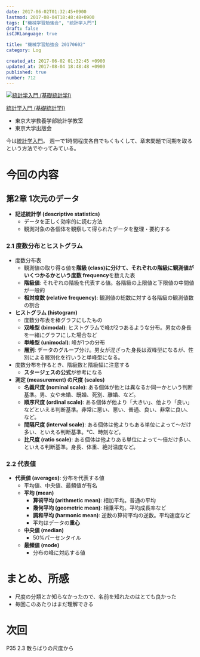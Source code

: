 ```yaml
---
date: 2017-06-02T01:32:45+0900
lastmod: 2017-08-04T18:48:48+0900
tags: ["機械学習勉強会", "統計学入門"]
draft: false
isCJKLanguage: true

title: "機械学習勉強会 20170602"
category: Log

created_at: 2017-06-02 01:32:45 +0900
updated_at: 2017-08-04 18:48:48 +0900
published: true
number: 712
---
```


<div class="asin">
<div class="asin-image"><a href="https://www.amazon.co.jp/exec/obidos/ASIN/4130420658/nownabe0c-22/" rel="nofollow noopener" target="_blank"><img src="http://images-jp.amazon.com/images/P/4130420658.09._SL160_.jpg" alt="統計学入門 (基礎統計学Ⅰ)" title="統計学入門 (基礎統計学Ⅰ)"></a></div>
<div class="asin-detail">
<p><a href="https://www.amazon.co.jp/exec/obidos/ASIN/4130420658/nownabe0c-22/" rel="nofollow noopener" target="_blank">統計学入門 (基礎統計学Ⅰ)</a></p>
<ul>
<li>東京大学教養学部統計学教室</li>
<li>東京大学出版会</li>
</ul>
</div>

<p></p>
</div>

今は[統計学入門](https://www.amazon.co.jp/exec/obidos/ASIN/4130420658/nownabe0c-22/)。
週一で1時間程度各自でもくもくして、章末問題で同期を取るという方法でやってみている。

# 今回の内容
## 第2章 1次元のデータ
* **記述統計学 (descriptive statistics)**
    * データを正しく効率的に読む方法
    * 観測対象の各個体を観察して得られたデータを整理・要約する

### 2.1 度数分布とヒストグラム
* 度数分布表
    * 観測値の取り得る値を**階級 (class)**に分けて、それぞれの階級に観測値がいくつかるかという**度数 frequency**を数えた表
    * **階級値**: それぞれの階級を代表する値。各階級の上限値と下限値の中間値が一般的
    * **相対度数 (relative frequency)**: 観測値の総数に対する各階級の観測値数の割合
* **ヒストグラム (histogram)**
    * 度数分布表を棒グラフにしたもの
    * **双峰型 (bimodal)**: ヒストグラムで峰が2つあるような分布。男女の身長を一緒にグラフにした場合など
    * **単峰型 (unimodal)**: 峰が1つの分布
    * **層別**: データのグループ分け。男女が混ざった身長は双峰型になるが、性別による層別化を行いうと単峰型になる。
* 度数分布を作るとき、階級数と階級幅に注意する
    * **スタージェスの公式**が参考になる
* **測定 (measurement) の尺度 (scales)**
    * **名義尺度 (nominal scale)**: ある個体が他とは異なるか同一かという判断基準。男、女や未婚、既婚、死別、離婚、など。
    * **順序尺度 (ordinal scale)**: ある個体が他より「大きい」、他より「良い」などといえる判断基準。非常に悪い、悪い、普通、良い、非常に良い、など。
    * **間隔尺度 (interval scale)**: ある個体は他よりもある単位によって〜だけ多い、といえる判断基準。℃、時刻など。
    * **比尺度 (ratio scale)**: ある個体は他よりある単位によって〜倍だけ多い、といえる判断基準。身長、体重、絶対温度など。

### 2.2 代表値
* **代表値 (averages)**: 分布を代表する値
    * 平均値、中央値、最頻値が有名
    * **平均 (mean)**
        * **算術平均 (arithmetic mean)**: 相加平均。普通の平均
        * **幾何平均 (geometric mean)**: 相乗平均。平均成長率など
        * **調和平均 (harmonic mean)**:  逆数の算術平均の逆数。平均速度など
        * 平均はデータの**重心**
    * **中央値 (median)**
        * 50%パーセンタイル
    * **最頻値 (mode)**
        * 分布の峰に対応する値

# まとめ、所感
* 尺度の分類とか知らなかったので、名前を知れたのはとても良かった
* 毎回このあたりはまだ理解できる

# 次回
P35 2.3 散らばりの尺度から

